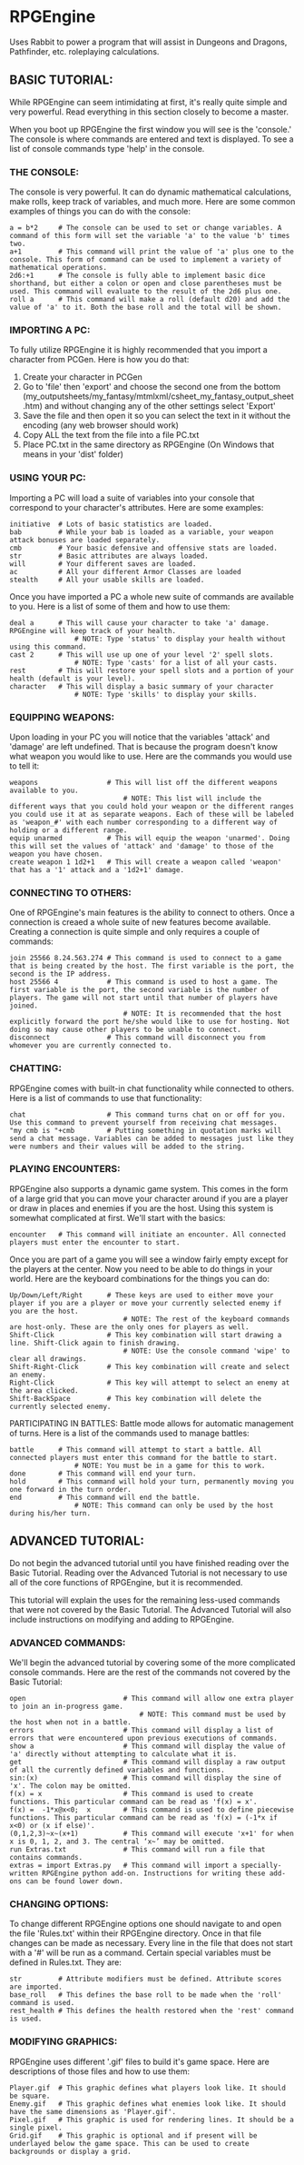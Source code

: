 RPGEngine
=========

Uses Rabbit to power a program that will assist in Dungeons and Dragons, Pathfinder, etc. roleplaying calculations.

BASIC TUTORIAL:
---------------------------------------------------------------------------------------------------------------------------------------------------------------------------------------------------------------------------------------------------------------------------------------------------------------------------

While RPGEngine can seem intimidating at first, it's really quite simple and very powerful. Read everything in this section closely to become a master.

When you boot up RPGEngine the first window you will see is the 'console.' The console is where commands are entered and text is displayed. To see a list of console commands type 'help' in the console.

### THE CONSOLE:
The console is very powerful. It can do dynamic mathematical calculations, make rolls, keep track of variables, and much more. Here are some common examples of things you can do with the console:
```
a = b*2		# The console can be used to set or change variables. A command of this form will set the variable 'a' to the value 'b' times two.
a+1			# This command will print the value of 'a' plus one to the console. This form of command can be used to implement a variety of mathematical operations.
2d6:+1		# The console is fully able to implement basic dice shorthand, but either a colon or open and close parentheses must be used. This command will evaluate to the result of the 2d6 plus one.
roll a		# This command will make a roll (default d20) and add the value of 'a' to it. Both the base roll and the total will be shown.
```

### IMPORTING A PC:
To fully utilize RPGEngine it is highly recommended that you import a character from PCGen. Here is how you do that:
1. Create your character in PCGen
2. Go to 'file' then 'export' and choose the second one from the bottom (my_outputsheets/my_fantasy/mtmlxml/csheet_my_fantasy_output_sheet.htm) and without changing any of the other settings select 'Export'
3. Save the file and then open it so you can select the text in it without the encoding (any web browser should work)
4. Copy ALL the text from the file into a file PC.txt
5. Place PC.txt in the same directory as RPGEngine (On Windows that means in your 'dist' folder)

### USING YOUR PC:
Importing a PC will load a suite of variables into your console that correspond to your character's attributes. Here are some examples:
```
initiative	# Lots of basic statistics are loaded.
bab			# While your bab is loaded as a variable, your weapon attack bonuses are loaded separately.
cmb			# Your basic defensive and offensive stats are loaded.
str			# Basic attributes are always loaded.
will		# Your different saves are loaded.
ac			# All your different Armor Classes are loaded
stealth		# All your usable skills are loaded.
```

Once you have imported a PC a whole new suite of commands are available to you. Here is a list of some of them and how to use them:
```
deal a		# This will cause your character to take 'a' damage. RPGEngine will keep track of your health.
				# NOTE: Type 'status' to display your health without using this command.
cast 2		# This will use up one of your level '2' spell slots.
				# NOTE: Type 'casts' for a list of all your casts.
rest		# This will restore your spell slots and a portion of your health (default is your level).
character	# This will display a basic summary of your character
				# NOTE: Type 'skills' to display your skills.
```

### EQUIPPING WEAPONS:
Upon loading in your PC you will notice that the variables 'attack' and 'damage' are left undefined. That is because the program doesn't know what weapon you would like to use. Here are the commands you would use to tell it:
```
weapons					# This will list off the different weapons available to you.
							# NOTE: This list will include the different ways that you could hold your weapon or the different ranges you could use it at as separate weapons. Each of these will be labeled as 'weapon_#' with each number corresponding to a different way of holding or a different range.
equip unarmed			# This will equip the weapon 'unarmed'. Doing this will set the values of 'attack' and 'damage' to those of the weapon you have chosen.
create weapon 1 1d2+1	# This will create a weapon called 'weapon' that has a '1' attack and a '1d2+1' damage.
```

### CONNECTING TO OTHERS:
One of RPGEngine's main features is the ability to connect to others. Once a connection is creaed a whole suite of new features become available. Creating a connection is quite simple and only requires a couple of commands:
```
join 25566 8.24.563.274	# This command is used to connect to a game that is being created by the host. The first variable is the port, the second is the IP address.
host 25566 4			# This command is used to host a game. The first variable is the port, the second variable is the number of players. The game will not start until that number of players have joined.
							# NOTE: It is recommended that the host explicitly forward the port he/she would like to use for hosting. Not doing so may cause other players to be unable to connect.
disconnect				# This command will disconnect you from whomever you are currently connected to.
```

### CHATTING:
RPGEngine comes with built-in chat functionality while connected to others. Here is a list of commands to use that functionality:
```
chat					# This command turns chat on or off for you. Use this command to prevent yourself from receiving chat messages.
"my cmb is "+cmb		# Putting something in quotation marks will send a chat message. Variables can be added to messages just like they were numbers and their values will be added to the string.
```

### PLAYING ENCOUNTERS:
RPGEngine also supports a dynamic game system. This comes in the form of a large grid that you can move your character around if you are a player or draw in places and enemies if you are the host. Using this system is somewhat complicated at first. We'll start with the basics:
```
encounter	# This command will initiate an encounter. All connected players must enter the encounter to start.
```

Once you are part of a game you will see a window fairly empty except for the players at the center. Now you need to be able to do things in your world. Here are the keyboard combinations for the things you can do:
```
Up/Down/Left/Right		# These keys are used to either move your player if you are a player or move your currently selected enemy if you are the host.
							# NOTE: The rest of the keyboard commands are host-only. These are the only ones for players as well.
Shift-Click				# This key combination will start drawing a line. Shift-Click again to finish drawing.
							# NOTE: Use the console command 'wipe' to clear all drawings.
Shift-Right-Click		# This key combination will create and select an enemy.
Right-Click				# This key will attempt to select an enemy at the area clicked.
Shift-BackSpace			# This key combination will delete the currently selected enemy.
```

PARTICIPATING IN BATTLES:
Battle mode allows for automatic management of turns. Here is a list of the commands used to manage battles:
```
battle		# This command will attempt to start a battle. All connected players must enter this command for the battle to start.
				# NOTE: You must be in a game for this to work.
done		# This command will end your turn.
hold		# This command will hold your turn, permanently moving you one forward in the turn order.
end			# This command will end the battle.
				# NOTE: This command can only be used by the host during his/her turn.
```

ADVANCED TUTORIAL:
---------------------------------------------------------------------------------------------------------------------------------------------------------------------------------------------------------------------------------------------------------------------------------------------------------------------------

Do not begin the advanced tutorial until you have finished reading over the Basic Tutorial. Reading over the Advanced Tutorial is not necessary to use all of the core functions of RPGEngine, but it is recommended.

This tutorial will explain the uses for the remaining less-used commands that were not covered by the Basic Tutorial. The Advanced Tutorial will also include instructions on modifying and adding to RPGEngine.

### ADVANCED COMMANDS:
We'll begin the advanced tutorial by covering some of the more complicated console commands. Here are the rest of the commands not covered by the Basic Tutorial:
```
open						# This command will allow one extra player to join an in-progress game.
								# NOTE: This command must be used by the host when not in a battle.
errors						# This command will display a list of errors that were encountered upon previous executions of commands.
show a						# This command will display the value of 'a' directly without attempting to calculate what it is.
get							# This command will display a raw output of all the currently defined variables and functions.
sin:(x)						# This command will display the sine of 'x'. The colon may be omitted.
f(x) = x					# This command is used to create functions. This particular command can be read as 'f(x) = x'.
f(x) =  -1*x@x<0;  x		# This command is used to define piecewise functions. This particular command can be read as 'f(x) = (-1*x if x<0) or (x if else)'.
(0,1,2,3)~x~(x+1)			# This command will execute 'x+1' for when x is 0, 1, 2, and 3. The central ‘x~’ may be omitted.
run Extras.txt				# This command will run a file that contains commands.
extras = import Extras.py	# This command will import a specially-written RPGEngine python add-on. Instructions for writing these add-ons can be found lower down.
```

### CHANGING OPTIONS:
To change different RPGEngine options one should navigate to and open the file 'Rules.txt' within their RPGEngine directory. Once in that file changes can be made as necessary. Every line in the file that does not start with a '#' will be run as a command. Certain special variables must be defined in Rules.txt. They are:
```
str			# Attribute modifiers must be defined. Attribute scores are imported.
base_roll	# This defines the base roll to be made when the 'roll' command is used.
rest_health	# This defines the health restored when the 'rest' command is used.
```

### MODIFYING GRAPHICS:
RPGEngine uses different '.gif' files to build it's game space. Here are descriptions of those files and how to use them:
```
Player.gif	# This graphic defines what players look like. It should be square.
Enemy.gif	# This graphic defines what enemies look like. It should have the same dimensions as 'Player.gif'.
Pixel.gif	# This graphic is used for rendering lines. It should be a single pixel.
Grid.gif	# This graphic is optional and if present will be underlayed below the game space. This can be used to create backgrounds or display a grid.
```
